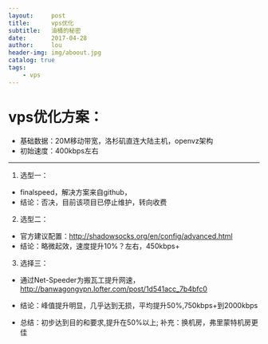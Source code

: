 ```yaml
---
layout:     post
title:      vps优化
subtitle:   油桶的秘密
date:       2017-04-28
author:     lou
header-img: img/aboout.jpg
catalog: true
tags:
    - vps
---
```


# vps优化方案：
* 基础数据：20M移动带宽，洛杉矶直连大陆主机，openvz架构
* 初始速度：400kbps左右
-------------------------
1. 选型一：

+ finalspeed，解决方案来自github，
+ 结论：否决，目前该项目已停止维护，转向收费

2. 选型二：

+ 官方建议配置：http://shadowsocks.org/en/config/advanced.html
+ 结论：略微起效，速度提升10%？左右，450kbps+

3. 选择三：

+ 通过Net-Speeder为搬瓦工提升网速，http://banwagongvpn.lofter.com/post/1d541acc_7b4bfc0
+ 结论：峰值提升明显，几乎达到无损，平均提升50%,750kbps+到2000kbps

+ 总结：初步达到目的和要求,提升在50%以上; 补充：换机房，弗里蒙特机房更佳
